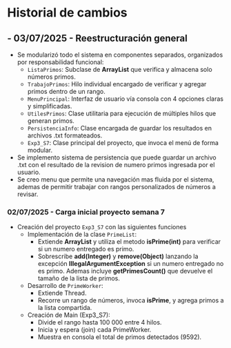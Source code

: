 # Historial de cambios

## - 03/07/2025 - Reestructuración general
- Se modularizó todo el sistema en componentes separados, organizados por responsabilidad funcional:
    - `ListaPrimos`: Subclase de **ArrayList<Integer>** que verifica y almacena solo números primos.
    - `TrabajoPrimos`: Hilo individual encargado de verificar y agregar primos dentro de un rango.
    - `MenuPrincipal`: Interfaz de usuario vía consola con 4 opciones claras y simplificadas.
    - `UtilesPrimos`: Clase utilitaria para ejecución de múltiples hilos que generan primos.
    - `PersistenciaInfo`: Clase encargada de guardar los resultados en archivos .txt formateados.
    - `Exp3_S7`: Clase principal del proyecto, que invoca el menú de forma modular.
- Se implemento sistema de persistencia que puede guardar un archivo .txt con el resultado de la revision de numero primos ingresada por el usuario.
- Se creo menu que permite una navegación mas fluida por el sistema, ademas de permitir trabajar con rangos personalizados de números a revisar.


### 02/07/2025 - Carga inicial proyecto semana 7
- Creación del proyecto `Exp3_S7` con las siguientes funciones
    - Implementación de la clase `PrimeList`:
        - Extiende **ArrayList<Integer>** y utiliza el metodo **isPrime(int)** para verificar si un numero entregado es primo.
        - Sobrescribe **add(Integer)** y **remove(Object)** lanzando la excepción **IllegalArgumentException** si un numero entregado no es primo. Ademas incluye **getPrimesCount()** que devuelve el tamaño de la lista de primos.
    - Desarrollo de `PrimeWorker`:
        - Extiende Thread.
        - Recorre un rango de números, invoca **isPrime**, y agrega primos a la lista compartida.
    - Creación de Main (Exp3_S7):
        - Divide el rango hasta 100 000 entre 4 hilos.
        - Inicia y espera (join) cada PrimeWorker.
        - Muestra en consola el total de primos detectados (9592).
